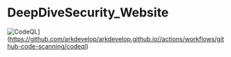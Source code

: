 # DeepDiveSecurity_Website
![CodeQL](https://github.com/arkdevelop/arkdevelop.github.io/actions/workflows/github-code-scanning/codeql/badge.svg?branch=main&event=push)](https://github.com/arkdevelop/arkdevelop.github.io//actions/workflows/github-code-scanning/codeql)

